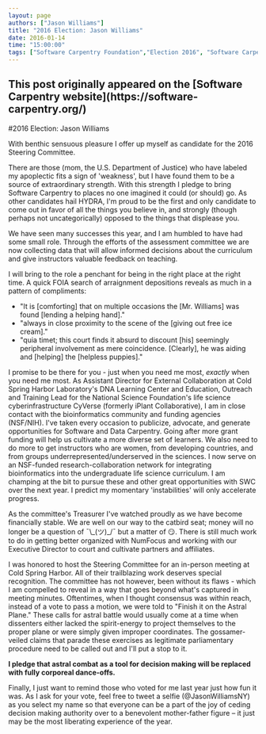 ```yaml
---
layout: page
authors: ["Jason Williams"]
title: "2016 Election: Jason Williams"
date: 2016-01-14
time: "15:00:00"
tags: ["Software Carpentry Foundation","Election 2016", "Software Carpentry"]
---
```


<h2>This post originally appeared on the [Software Carpentry website](https://software-carpentry.org/)</h2>

#2016 Election: Jason Williams

With benthic sensuous pleasure I offer up myself as candidate for the 2016 Steering Committee. 

There are those (mom, the U.S. Department of Justice) who have labeled my apoplectic fits a sign of 'weakness', but I have found them to be a source of extraordinary strength. With this strength I pledge to bring Software Carpentry to places no one imagined it could (or should) go. As other candidates hail HYDRA, I'm proud to be the first and only candidate to come out in favor of all the things you believe in, and strongly (though perhaps not uncategorically) opposed to the things that displease you. 

We have seen many successes this year, and I am humbled to have had some small role. Through the efforts of the assessment committee we are now collecting data that will allow informed decisions about the curriculum and give instructors valuable feedback on teaching. 

I will bring to the role a penchant for being in the right place at the right time. A quick FOIA search of arraignment depositions reveals as much in a pattern of compliments:

- "It is [comforting] that on multiple occasions the [Mr. Williams] was found [lending a helping hand]."
-  "always in close proximity to the scene of the [giving out free ice cream]." 
- "quia timet; this court finds it absurd to discount [his] seemingly peripheral involvement as mere coincidence. [Clearly], he was aiding and [helping] the [helpless puppies]." 

I promise to be there for you - just when you need me most, *exactly* when you need me most. As Assistant Director for External Collaboration at Cold Spring Harbor Laboratory's DNA Learning Center and Education, Outreach and Training Lead for the National Science Foundation's life science cyberinfrastructure CyVerse (formerly iPlant Collaborative), I am in close contact with the bioinformatics community and funding agencies (NSF/NIH). I've taken every occasion to publicize, advocate, and generate opportunities for Software and Data Carpentry. Going after more grant funding will help us cultivate a more diverse set of learners. We also need to do more to get instructors who are women, from developing countries, and from groups underrepresented/underserved in the sciences. I now serve on an NSF-funded research-collaboration network for integrating bioinformatics into the undergraduate life science curriculum. I am champing at the bit to pursue these and other great opportunities with SWC over the next year. I predict my momentary 'instabilities' will only accelerate progress.  

As the committee's Treasurer I've watched proudly as we have become financially stable. We are well on our way to the catbird seat; money will no longer be a question of ¯\\\_(ツ)_/¯ but a matter of 😏. There is still much work to do in getting better organized with NumFocus and working with our Executive Director to court and cultivate partners and affiliates. 

I was honored to host the Steering Committee for an in-person meeting at Cold Spring Harbor. All of their trailblazing work deserves special recognition. The committee has not however, been without its flaws - which I am compelled to reveal in a way that goes beyond what's captured in meeting minutes. Oftentimes, when I thought consensus was within reach, instead of a vote to pass a motion, we were told to "Finish it on the Astral Plane." These calls for astral battle would usually come at a time when dissenters either lacked the spirit-energy to project themselves to the proper plane or were simply given improper coordinates. The gossamer-veiled claims that parade these exercises as legitimate parliamentary procedure need to be called out and I'll put a stop to it. 

**I pledge that astral combat as a tool for decision making will be replaced with fully corporeal dance-offs.**    

Finally, I just want to remind those who voted for me last year just how fun it was. As I ask for your vote, feel free to tweet a selfie (@JasonWilliamsNY) as you select my name so that everyone can be a part of the joy of ceding decision making authority over to a benevolent mother-father figure – it just may be the most liberating experience of the year. 
